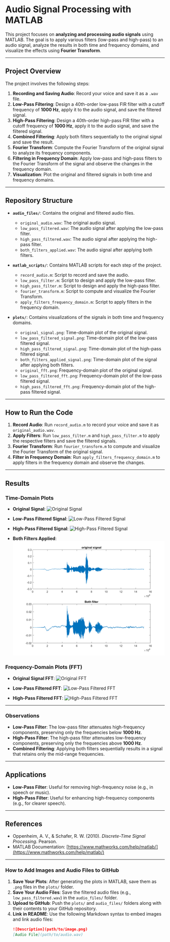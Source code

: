 # **Audio Signal Processing with MATLAB**

This project focuses on **analyzing and processing audio signals** using MATLAB. The goal is to apply various filters (low-pass and high-pass) to an audio signal, analyze the results in both time and frequency domains, and visualize the effects using **Fourier Transform**.

---

## **Project Overview**

The project involves the following steps:

1. **Recording and Saving Audio**: Record your voice and save it as a `.wav` file.
2. **Low-Pass Filtering**: Design a 40th-order low-pass FIR filter with a cutoff frequency of **1000 Hz**, apply it to the audio signal, and save the filtered signal.
3. **High-Pass Filtering**: Design a 40th-order high-pass FIR filter with a cutoff frequency of **1000 Hz**, apply it to the audio signal, and save the filtered signal.
4. **Combined Filtering**: Apply both filters sequentially to the original signal and save the result.
5. **Fourier Transform**: Compute the Fourier Transform of the original signal to analyze its frequency components.
6. **Filtering in Frequency Domain**: Apply low-pass and high-pass filters to the Fourier Transform of the signal and observe the changes in the frequency domain.
7. **Visualization**: Plot the original and filtered signals in both time and frequency domains.

---

## **Repository Structure**

- **`audio_files/`**: Contains the original and filtered audio files.
  - `original_audio.wav`: The original audio signal.
  - `low_pass_filtered.wav`: The audio signal after applying the low-pass filter.
  - `high_pass_filtered.wav`: The audio signal after applying the high-pass filter.
  - `both_filters_applied.wav`: The audio signal after applying both filters.

- **`matlab_scripts/`**: Contains MATLAB scripts for each step of the project.
  - `record_audio.m`: Script to record and save the audio.
  - `low_pass_filter.m`: Script to design and apply the low-pass filter.
  - `high_pass_filter.m`: Script to design and apply the high-pass filter.
  - `fourier_transform.m`: Script to compute and visualize the Fourier Transform.
  - `apply_filters_frequency_domain.m`: Script to apply filters in the frequency domain.

- **`plots/`**: Contains visualizations of the signals in both time and frequency domains.
  - `original_signal.png`: Time-domain plot of the original signal.
  - `low_pass_filtered_signal.png`: Time-domain plot of the low-pass filtered signal.
  - `high_pass_filtered_signal.png`: Time-domain plot of the high-pass filtered signal.
  - `both_filters_applied_signal.png`: Time-domain plot of the signal after applying both filters.
  - `original_fft.png`: Frequency-domain plot of the original signal.
  - `low_pass_filtered_fft.png`: Frequency-domain plot of the low-pass filtered signal.
  - `high_pass_filtered_fft.png`: Frequency-domain plot of the high-pass filtered signal.

---

## **How to Run the Code**

1. **Record Audio**: Run `record_audio.m` to record your voice and save it as `original_audio.wav`.
2. **Apply Filters**: Run `low_pass_filter.m` and `high_pass_filter.m` to apply the respective filters and save the filtered signals.
3. **Fourier Transform**: Run `fourier_transform.m` to compute and visualize the Fourier Transform of the original signal.
4. **Filter in Frequency Domain**: Run `apply_filters_frequency_domain.m` to apply filters in the frequency domain and observe the changes.

---

## **Results**

### **Time-Domain Plots**

- **Original Signal**:
  ![Original Signal](plots/original_signal.png)

- **Low-Pass Filtered Signal**:
  ![Low-Pass Filtered Signal](https://github.com/fatmhanafow/repository-name/blob/main/plots/low_pass_plot.png)

- **High-Pass Filtered Signal**:
  ![High-Pass Filtered Signal](plots/high_pass_filtered_signal.png)

- **Both Filters Applied**:
  ![Both Filters Applied](plots/both_filters_applied_signal.png)

### **Frequency-Domain Plots (FFT)**

- **Original Signal FFT**:
  ![Original FFT](plots/original_fft.png)

- **Low-Pass Filtered FFT**:
  ![Low-Pass Filtered FFT](plots/low_pass_filtered_fft.png)

- **High-Pass Filtered FFT**:
  ![High-Pass Filtered FFT](plots/high_pass_filtered_fft.png)

---

### **Observations**

- **Low-Pass Filter**: The low-pass filter attenuates high-frequency components, preserving only the frequencies below **1000 Hz**.
- **High-Pass Filter**: The high-pass filter attenuates low-frequency components, preserving only the frequencies above **1000 Hz**.
- **Combined Filtering**: Applying both filters sequentially results in a signal that retains only the mid-range frequencies.

---

## **Applications**

- **Low-Pass Filter**: Useful for removing high-frequency noise (e.g., in speech or music).
- **High-Pass Filter**: Useful for enhancing high-frequency components (e.g., for clearer speech).

---

## **References**

- Oppenheim, A. V., & Schafer, R. W. (2010). *Discrete-Time Signal Processing*. Pearson.
- MATLAB Documentation: [https://www.mathworks.com/help/matlab/](https://www.mathworks.com/help/matlab/)

---

### **How to Add Images and Audio Files to GitHub**

1. **Save Your Plots**: After generating the plots in MATLAB, save them as `.png` files in the `plots/` folder.
2. **Save Your Audio Files**: Save the filtered audio files (e.g., `low_pass_filtered.wav`) in the `audio_files/` folder.
3. **Upload to GitHub**: Push the `plots/` and `audio_files/` folders along with their contents to your GitHub repository.
4. **Link in README**: Use the following Markdown syntax to embed images and link audio files:
   ```markdown
   ![Description](path/to/image.png)
   [Audio File](path/to/audio.wav)

